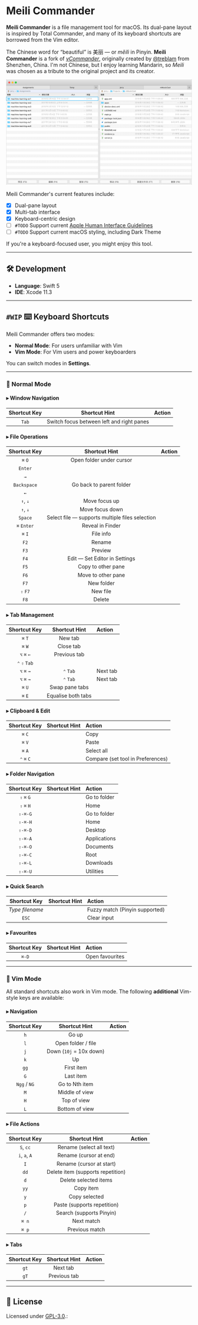 # Meili Commander

**Meili Commander** is a file management tool for macOS. Its dual-pane layout is inspired by Total Commander, and many of its keyboard shortcuts are borrowed from the Vim editor.

The Chinese word for “beautiful” is 美丽 — or *měilì* in Pinyin. **Meili Commander** is a fork of [_vCommander_](https://github.com/treblam/vCommander), originally created by [@treblam](https://github.com/treblam) from Shenzhen, China. I'm not Chinese, but I enjoy learning Mandarin, so *Meili* was chosen as a tribute to the original project and its creator.

![Meili Commander Snapshot](./vCommander_snapshot.jpg)

Meili Commander's current features include:

- [X] Dual-pane layout  
- [X] Multi-tab interface  
- [X] Keyboard-centric design
- [ ] `#TODO` Support current [Apple Human Interface Guidelines](https://developer.apple.com/design/human-interface-guidelines/)
- [ ] `#TODO` Support current macOS styling, including Dark Theme

If you're a keyboard-focused user, you might enjoy this tool.

---

## 🛠 Development

- **Language**: Swift 5  
- **IDE**: Xcode 11.3  

---

## `#WIP` ⌨️ Keyboard Shortcuts

Meili Commander offers two modes:

- **Normal Mode**: For users unfamiliar with Vim
- **Vim Mode**: For Vim users and power keyboarders  

You can switch modes in **Settings**.

---

### 🔹 Normal Mode

#### ▸ Window Navigation

| Shortcut Key  | Shortcut Hint | Action |
|:-------------:|:-------------:|:-------|
| `Tab`| Switch focus between left and right panes


#### ▸ File Operations

| Shortcut Key  | Shortcut Hint | Action |
|:-------------:|:-------------:|:-------|
| `⌘` `O` | Open folder under cursor |
| `Enter` | |
| `→` | |
| `Backspace` | Go back to parent folder |
| `←` | |
| `↑`, `↓`| Move focus up |
| `↑`, `↓`| Move focus down |
| `Space`| Select file — supports multiple files selection |
| `⌘` `Enter` | Reveal in Finder |
| `⌘` `I`| File info |
| `F2`| Rename |
| `F3`| Preview | 
| `F4`| Edit — Set Editor in Settings |  
| `F5`| Copy to other pane |
| `F6`| Move to other pane |
| `F7`| New folder |
| `⇧` `F7`| New file |  
| `F8`| Delete |


#### ▸ Tab Management

| Shortcut Key  | Shortcut Hint | Action |
|:-------------:|:-------------:|:-------|
| `⌘` `T`| New tab  
| `⌘` `W`| Close tab  
| `⌥` `⌘` `←` | Previous tab |
| `⌃` `⇧` `Tab`| |
| `⌥` `⌘` `→` | `⌃` `Tab`| Next tab  
| `⌥` `⌘` `→` | `⌃` `Tab`| Next tab  
| `⌘` `U`| Swap pane tabs  
| `⌘` `E`| Equalise both tabs  


#### ▸ Clipboard & Edit

| Shortcut Key  | Shortcut Hint       | Action |
|:-------------:|:-------------------:|:-------|
| `⌘` `C` | | Copy  |
| `⌘` `V` | | Paste  |
| `⌘` `A` | | Select all  |
| `⌃` `⌘` `C` | | Compare (set tool in Preferences)  |


#### ▸ Folder Navigation

| Shortcut Key  | Shortcut Hint | Action |
|:-------------:|:-------------:|:-------|
| `⇧` `⌘` `G`   |               | Go to folder  |
| `⇧` `⌘` `H`   |               | Home |
| `⇧-⌘-G`       |               | Go to folder      |
| `⇧-⌘-H`       |               | Home      |
| `⇧-⌘-D`       |               | Desktop      |
| `⇧-⌘-A`       |               | Applications      |
| `⇧-⌘-O`       |               | Documents      |
| `⇧-⌘-C`       |               | Root      |
| `⇧-⌘-L`       |               | Downloads      |
| `⇧-⌘-U`       |               | Utilities      |


#### ▸ Quick Search

| Shortcut Key  | Shortcut Hint | Action |
|:-------------:|:-------------:|:-------|
| *Type filename*  | | Fuzzy match (Pinyin supported)      |
| `ESC`     | | Clear input      |


#### ▸ Favourites

| Shortcut Key  | Shortcut Hint | Action |
|:-------------:|:-------------:|:-------|
| `⌘-D`         |               | Open favourites  |


---


### 🔸 Vim Mode

All standard shortcuts also work in Vim mode. The following **additional** Vim-style keys are available:


#### ▸ Navigation

| Shortcut Key  | Shortcut Hint | Action |
|:-------------:|:-------------:|:-------|
| `h` | Go up      |
| `l` | Open folder / file      |
| `j` | Down (`10j` = 10x down)      |
| `k` | Up      |
| `gg` | First item      |
| `G` | Last item      |
| `Ngg` / `NG` | Go to Nth item      |
| `M` | Middle of view      |
| `H` | Top of view      |
| `L` | Bottom of view      |


#### ▸ File Actions

| Shortcut Key  | Shortcut Hint | Action |
|:-------------:|:-------------:|:-------|
| `S`, `cc` | Rename (select all text)      |
| `i`, `a`, `A` | Rename (cursor at end)      |
| `I` | Rename (cursor at start)      |
| `dd` | Delete item (supports repetition)      |
| `d` | Delete selected items      |
| `yy` | Copy item      |
| `y` | Copy selected      |
| `p` | Paste (supports repetition)      |
| `/` | Search (supports Pinyin)      |
| `⌘ n` | Next match      |
| `⌘ p` | Previous match      |


#### ▸ Tabs

| Shortcut Key  | Shortcut Hint | Action |
|:-------------:|:-------------:|:-------|
| `gt` | Next tab      |
| `gT` | Previous tab      |


---


## 📜 License

Licensed under [GPL-3.0](https://www.gnu.org/licenses/gpl-3.0.en.html).:
